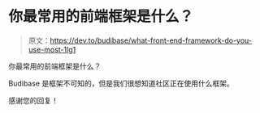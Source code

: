 # 你最常用的前端框架是什么？

> 原文：<https://dev.to/budibase/what-front-end-framework-do-you-use-most-1lg1>

你最常用的前端框架是什么？

Budibase 是框架不可知的，但是我们很想知道社区正在使用什么框架。

感谢您的回复！